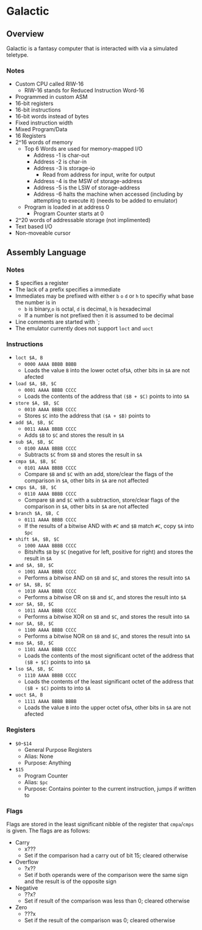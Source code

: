# Galactic

## Overview
Galactic is a fantasy computer that is interacted with via a simulated teletype.

### Notes
- Custom CPU called RIW-16
	- RIW-16 stands for Reduced Instruction Word-16
- Programmed in custom ASM
- 16-bit registers
- 16-bit instructions
- 16-bit words instead of bytes
- Fixed instruction width
- Mixed Program/Data
- 16 Registers
- 2^16 words of memory
  - Top 6 Words are used for memory-mapped I/O
    - Address -1 is char-out
    - Address -2 is char-in
    - Address -3 is storage-io
      - Read from address for input, write for output
    - Address -4 is the MSW of storage-address
    - Address -5 is the LSW of storage-address
    - Address -6 halts the machine when accessed (including by attempting to execute it)
    (needs to be added to emulator)
  - Program is loaded in at address 0
    - Program Counter starts at 0
- 2^20 words of addressable storage (not implimented)
- Text based I/O
- Non-moveable cursor

## Assembly Language

### Notes
- $ specifies a register
- The lack of a prefix specifies a immediate
- Immediates may be prefixed with either `b` `o` `d` or `h` to specifiy what
  base the number is in
  - `b` is binary,`o` is octal, `d` is decimal, `h` is hexadecimal
  - If a number is not prefixed then it is assumed to be decimal
- Line comments are started with `;
- The emulator currently does not support `loct` and `uoct`


### Instructions

- `loct $A, B`
  - `0000 AAAA BBBB BBBB`
  - Loads the value `B` into the lower octet of`$A`, other bits in `$A` are
  not afected
- `load $A, $B, $C`
  - `0001 AAAA BBBB CCCC`
  - Loads the contents of the address that `($B + $C)` points to into `$A`
- `store $A, $B, $C`
  - `0010 AAAA BBBB CCCC`
  - Stores `$C` into the address that `($A + $B)` points to
- `add $A, $B, $C`
  - `0011 AAAA BBBB CCCC`
  - Adds `$B` to `$C` and stores the result in `$A`
- `sub $A, $B, $C`
  - `0100 AAAA BBBB CCCC`
  - Subtracts `$C` from `$B` and stores the result in `$A`
- `cmpa $A, $B, $C`
  - `0101 AAAA BBBB CCCC`
  - Compare `$B` and `$C` with an add, store/clear the flags of the
  comparison in `$A`, other bits in `$A` are not affected
- `cmps $A, $B, $C`
  - `0110 AAAA BBBB CCCC`
  - Compare `$B` and `$C` with a subtraction, store/clear flags of the
  comparison in `$A`, other bits in `$A` are not affected
- `branch $A, $B, C`
  - `0111 AAAA BBBB CCCC`
  - If the results of a bitwise AND with `#C` and `$B` match `#C`, copy `$A`
  into `$pc`
- `shift $A, $B, $C`
  - `1000 AAAA BBBB CCCC`
  - Bitshifts `$B` by `$C` (negative for left, positive for right) and stores
  the result in `$A`
- `and $A, $B, $C`
  - `1001 AAAA BBBB CCCC`
  - Performs a bitwise AND on `$B` and `$C`, and stores the result into `$A`
- `or $A, $B, $C`
  - `1010 AAAA BBBB CCCC`
  - Performs a bitwise OR on `$B` and `$C`, and stores the result into `$A`
- `xor $A, $B, $C`
  - `1011 AAAA BBBB CCCC`
  - Performs a bitwise XOR on `$B` and `$C`, and stores the result into `$A`
- `nor $A, $B, $C`
  - `1100 AAAA BBBB CCCC`
  - Performs a bitwise NOR on `$B` and `$C`, and stores the result into `$A`
- `mso $A, $B, $C`
  - `1101 AAAA BBBB CCCC`
  - Loads the contents of the most significant octet of the address that
  `($B + $C)` points to into `$A`
- `lso $A, $B, $C`
  - `1110 AAAA BBBB CCCC`
  - Loads the contents of the least significant octet of the address that
  `($B + $C)` points to into `$A`
- `uoct $A, B`
  - `1111 AAAA BBBB BBBB`
  - Loads the value `B` into the upper octet of`$A`, other bits in `$A` are
  not afected

### Registers

- `$0`-`$14`
  - General Purpose Registers
  - Alias: None
  - Purpose: Anything
- `$15`
  - Program Counter
  - Alias: `$pc`
  - Purpose: Contains pointer to the current instruction, jumps if written to

### Flags

Flags are stored in the least significant nibble of the register that
`cmpa`/`cmps` is given. The flags are as follows:
- Carry
  - x???
  - Set if the comparison had a carry out of bit 15; cleared otherwise
- Overflow
  - ?x??
  - Set if both operands were of the comparison were the same sign and the
  result is of the opposite sign
- Negative
  - ??x?
  - Set if result of the comparison was less than 0; cleared otherwise
- Zero
  - ???x
  - Set if the result of the comparison was 0; cleared otherwise
